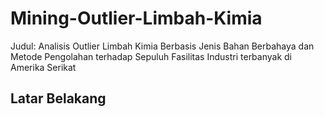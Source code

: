 # Mining-Outlier-Limbah-Kimia
Judul: Analisis Outlier Limbah Kimia Berbasis Jenis Bahan Berbahaya dan Metode Pengolahan terhadap Sepuluh Fasilitas Industri terbanyak di Amerika Serikat

## Latar Belakang


